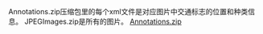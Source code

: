 Annotations.zip压缩包里的每个xml文件是对应图片中交通标志的位置和种类信息。
JPEGImages.zip是所有的图片。
[Annotations.zip](https://github.com/zhang1018/Traffic-sign-dataset-for-public/files/6175396/Annotations.zip)


